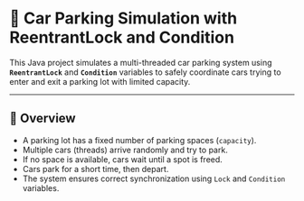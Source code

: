 # 🚗 Car Parking Simulation with ReentrantLock and Condition

This Java project simulates a multi-threaded car parking system using **`ReentrantLock`** and **`Condition`** variables to safely coordinate cars trying to enter and exit a parking lot with limited capacity.

---

## 🧠 Overview

- A parking lot has a fixed number of parking spaces (`capacity`).
- Multiple cars (threads) arrive randomly and try to park.
- If no space is available, cars wait until a spot is freed.
- Cars park for a short time, then depart.
- The system ensures correct synchronization using `Lock` and `Condition` variables.
